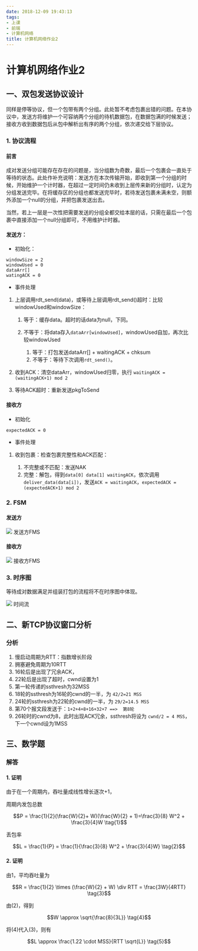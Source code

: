 ```yaml
---
date: 2018-12-09 19:43:13
tags:
- 上课
- 前端
- 计算机网络
title: 计算机网络作业2
---
```


<!-- <style>
.imgdiv {
    text-align: center;
}
.imgdiv img {
    display: inline-block;
    width: 60%;
}

.imgdiv span {
    display: block;
    font-size: 12px;
    opacity: 80%;
}
</style> -->

# 计算机网络作业2

<!--more-->

## 一、双包发送协议设计

同样是停等协议，但一个包带有两个分组。此处暂不考虑包裹出错的问题。在本协议中，发送方将维护一个可容纳两个分组的待机数据包，在数据包满的时候发送；接收方收到数据包后从包中解析出有序的两个分组，依次递交给下层协议。

### 1. 协议流程

#### 前言

成对发送分组可能存在存在的问题是，当分组数为奇数，最后一个包裹会一直处于等待的状态。此处作补充说明：发送方在本次传输开始，即收到第一个分组的时候，开始维护一个计时器，在超过一定时间仍未收到上层传来新的分组时，认定为分组发送完毕。在将缓存区的分组也都发送完毕时，若待发送包裹未满未空，则额外添加一个null的分组，并把包裹发送出去。

当然，若上一层是一次性把需要发送的分组全都交给本层的话，只需在最后一个包裹中直接添加一个null分组即可，不用维护计时器。

#### 发送方：

* 初始化：

````
windowSize = 2
windowUsed = 0
dataArr[]
watingACK = 0
````

* 事件处理

1. 上层调用rdt_send(data)，或等待上层调用rdt_send()超时：比较windowUsed和windowSize：

    1. 等于：缓存data。超时的话data为null，下同。
    2. 不等于：将data存入`dataArr[windowUsed]`，windowUsed自加，再次比较windowUsed
        
        1. 等于：打包发送dataArr[] + waitingACK + chksum
        2. 不等于：等待下次调用`rdt_send()`。

2. 收到ACK：清空dataArr，windowUsed归零，执行 `waitingACK = (waitingACK+1) mod 2`

3. 等待ACK超时：重新发送pkgToSend

#### 接收方

* 初始化

````
expectedACK = 0
````
* 事件处理

1. 收到包裹：检查包裹完整性和ACK匹配：

    1. 不完整或不匹配：发送NAK
    2. 完整：解包，得到`data[0] data[1] waitingACK`，依次调用`deliver_data(data[i])`，发送`ACK = waitingACK`，`expectedACK = (expectedACK+1) mod 2`

### 2. FSM

#### 发送方

<div class="imgdiv">
<img src="https://i.loli.net/2018/12/09/5c0cd41029caf.jpg"/>
<span>发送方FMS</span>
</div>

#### 接收方

<div class="imgdiv">
<img src="https://i.loli.net/2018/12/09/5c0cd410cc753.jpg"/>
<span>接收方FMS</span>
</div>

### 3. 时序图

等待成对数据满足并组装打包的流程将不在时序图中体现。

<div class="imgdiv">
<img src="https://i.loli.net/2018/12/09/5c0cd4eb757d0.jpg"/>
<span>时间流</span>
</div>

## 二、新TCP协议窗口分析

### 分析

1. 慢启动周期为RTT：指数增长阶段
2. 拥塞避免周期为10RTT
3. 16轮后是出现了冗余ACK，
4. 22轮后是出现了超时，cwnd设置为1
5. 第一轮传递的ssthresh为32MSS
6. 18轮的ssthresh为16轮的cwnd的一半，为 `42/2=21 MSS`
7. 24轮的ssthresh为22轮的cwnd的一半，为 `29/2=14.5 MSS`
8. 第70个报文段发送于：`1+2+4+8+16+32+7 ==>  第8轮`
9. 26轮时的cwnd为8，此时出现ACK冗余，ssthresh将设为 `cwnd/2 = 4 MSS`，下一个cwnd设为1MSS

## 三、数学题

### 解答

#### 1. 证明

由于在一个周期内，吞吐量成线性增长逐次+1，

周期内发包总数

$$P = \frac{1}{2}(\frac{W}{2}+ W)(\frac{W}{2} + 1)=\frac{3}{8} W^2 + \frac{3}{4}W \tag{1}$$

丢包率

$$L = \frac{1}{P} = \frac{1}{\frac{3}{8} W^2 + \frac{3}{4}W} \tag{2}$$

#### 2. 证明

由1，平均吞吐量为

$$R = \frac{1}{2} \times (\frac{W}{2} + W) \div RTT = \frac{3W}{4RTT} \tag{3}$$

由(2)，得到

$$W \approx \sqrt{\frac{8}{3L}} \tag{4}$$

将(4)代入(3)，则有

$$L \approx \frac{1.22 \cdot MSS}{RTT \sqrt{L}} \tag{5}$$